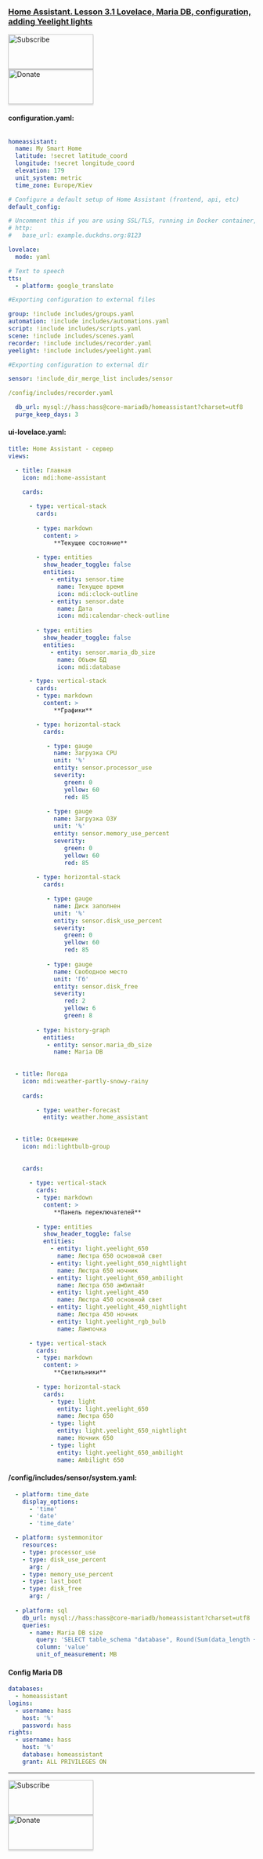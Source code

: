 ### [Home Assistant. Lesson 3.1 Lovelace, Maria DB, configuration, adding Yeelight lights](https://youtu.be/K6X3a6079WA)

<a href="https://www.youtube.com/channel/UCcq9onYHbs6go3kDpfBoqhg?sub_confirmation=1" target="_blank"><img src="https://raw.githubusercontent.com/kvazis/library/master/img/subscribe.png" alt="Subscribe" style="height: 71px !important;width: 174px !important;box-shadow: 0px 3px 2px 0px rgba(190, 190, 190, 0.5) !important;-webkit-box-shadow: 0px 3px 2px 0px rgba(190, 190, 190, 0.5) !important;" ></a>     
<a href="http://kvazis.link/donate" target="_blank"><img src="https://raw.githubusercontent.com/kvazis/library/master/img/donate.png" alt="Donate" style="height: 71px !important;width: 174px !important;box-shadow: 0px 3px 2px 0px rgba(190, 190, 190, 0.5) !important;-webkit-box-shadow: 0px 3px 2px 0px rgba(190, 190, 190, 0.5) !important;" ></a>


#### configuration.yaml:  

```yaml

homeassistant:
  name: My Smart Home
  latitude: !secret latitude_coord
  longitude: !secret longitude_coord
  elevation: 179
  unit_system: metric
  time_zone: Europe/Kiev

# Configure a default setup of Home Assistant (frontend, api, etc)
default_config:

# Uncomment this if you are using SSL/TLS, running in Docker container, etc.
# http:
#   base_url: example.duckdns.org:8123

lovelace:
  mode: yaml

# Text to speech
tts:
  - platform: google_translate

#Exporting configuration to external files

group: !include includes/groups.yaml
automation: !include includes/automations.yaml
script: !include includes/scripts.yaml
scene: !include includes/scenes.yaml
recorder: !include includes/recorder.yaml
yeelight: !include includes/yeelight.yaml

#Exporting configuration to external dir

sensor: !include_dir_merge_list includes/sensor

/config/includes/recorder.yaml

  db_url: mysql://hass:hass@core-mariadb/homeassistant?charset=utf8
  purge_keep_days: 3


```

#### ui-lovelace.yaml:  

```yaml
title: Home Assistant - сервер
views:

  - title: Главная
    icon: mdi:home-assistant
    
    cards:

      - type: vertical-stack
        cards:
        
        - type: markdown
          content: >
             **Текущее состояние**
             
        - type: entities
          show_header_toggle: false
          entities:
            - entity: sensor.time
              name: Текущее время
              icon: mdi:clock-outline
            - entity: sensor.date
              name: Дата
              icon: mdi:calendar-check-outline
              
        - type: entities
          show_header_toggle: false
          entities:
            - entity: sensor.maria_db_size
              name: Объем БД
              icon: mdi:database

      - type: vertical-stack
        cards:
        - type: markdown
          content: >
             **Графики** 

        - type: horizontal-stack
          cards:

           - type: gauge
             name: Загрузка CPU
             unit: '%'
             entity: sensor.processor_use
             severity:
                green: 0
                yellow: 60
                red: 85
             
           - type: gauge
             name: Загрузка ОЗУ
             unit: '%'
             entity: sensor.memory_use_percent
             severity:
                green: 0
                yellow: 60
                red: 85
                
        - type: horizontal-stack
          cards:

           - type: gauge
             name: Диск заполнен
             unit: '%'
             entity: sensor.disk_use_percent
             severity:
                green: 0
                yellow: 60
                red: 85    
                
           - type: gauge
             name: Свободное место
             unit: 'Гб'
             entity: sensor.disk_free
             severity:
                red: 2
                yellow: 6
                green: 8
                
        - type: history-graph
          entities:
           - entity: sensor.maria_db_size
             name: Maria DB
                
              
  - title: Погода
    icon: mdi:weather-partly-snowy-rainy
    
    cards:

        - type: weather-forecast
          entity: weather.home_assistant 
          
          
  - title: Освещение
    icon: mdi:lightbulb-group
    
          
    cards:
    
      - type: vertical-stack
        cards:
        - type: markdown
          content: >
             **Панель переключателей** 
             
        - type: entities
          show_header_toggle: false
          entities:          
            - entity: light.yeelight_650
              name: Люстра 650 основной свет
            - entity: light.yeelight_650_nightlight
              name: Люстра 650 ночник
            - entity: light.yeelight_650_ambilight
              name: Люстра 650 амбилайт           
            - entity: light.yeelight_450           
              name: Люстра 450 основной свет
            - entity: light.yeelight_450_nightlight 
              name: Люстра 450 ночник            
            - entity: light.yeelight_rgb_bulb            
              name: Лампочка  

      - type: vertical-stack
        cards:
        - type: markdown
          content: >
             **Светильники**    
              
        - type: horizontal-stack
          cards:
            - type: light
              entity: light.yeelight_650
              name: Люстра 650
            - type: light
              entity: light.yeelight_650_nightlight
              name: Ночник 650
            - type: light
              entity: light.yeelight_650_ambilight
              name: Ambilight 650

```

#### /config/includes/sensor/system.yaml:  

```yaml
  - platform: time_date
    display_options:
      - 'time'
      - 'date'
      - 'time_date'

  - platform: systemmonitor
    resources:
    - type: processor_use
    - type: disk_use_percent
      arg: /
    - type: memory_use_percent
    - type: last_boot
    - type: disk_free
      arg: /
      
  - platform: sql
    db_url: mysql://hass:hass@core-mariadb/homeassistant?charset=utf8
    queries:
      - name: Maria DB size
        query: 'SELECT table_schema "database", Round(Sum(data_length + index_length) / 1048576, 2) "value" FROM information_schema.tables WHERE table_schema="homeassistant" GROUP BY table_schema;'
        column: 'value'
        unit_of_measurement: MB 

```

#### Config Maria DB   

```yaml
databases:
  - homeassistant
logins:
  - username: hass
    host: '%'
    password: hass
rights:
  - username: hass
    host: '%'
    database: homeassistant
    grant: ALL PRIVILEGES ON

```
____
<a href="https://www.youtube.com/channel/UCcq9onYHbs6go3kDpfBoqhg?sub_confirmation=1" target="_blank"><img src="https://raw.githubusercontent.com/kvazis/library/master/img/subscribe.png" alt="Subscribe" style="height: 71px !important;width: 174px !important;box-shadow: 0px 3px 2px 0px rgba(190, 190, 190, 0.5) !important;-webkit-box-shadow: 0px 3px 2px 0px rgba(190, 190, 190, 0.5) !important;" ></a>     
<a href="http://kvazis.link/donate" target="_blank"><img src="https://raw.githubusercontent.com/kvazis/library/master/img/donate.png" alt="Donate" style="height: 71px !important;width: 174px !important;box-shadow: 0px 3px 2px 0px rgba(190, 190, 190, 0.5) !important;-webkit-box-shadow: 0px 3px 2px 0px rgba(190, 190, 190, 0.5) !important;" ></a>
